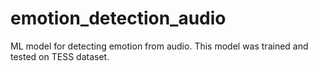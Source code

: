 # emotion_detection_audio
ML model for detecting emotion from audio.
This model was trained and tested on TESS dataset.
